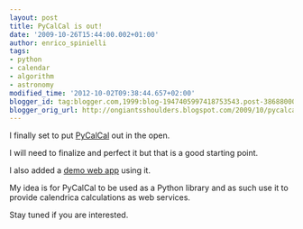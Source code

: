 ```yaml
---
layout: post
title: PyCalCal is out!
date: '2009-10-26T15:44:00.002+01:00'
author: enrico_spinielli
tags:
- python
- calendar
- algorithm
- astronomy
modified_time: '2012-10-02T09:38:44.657+02:00'
blogger_id: tag:blogger.com,1999:blog-1947405997418753543.post-3868800001246262745
blogger_orig_url: http://ongiantsshoulders.blogspot.com/2009/10/pycalcal-is-out.html
---
```


I finally set to put [PyCalCal](http://code.google.com/p/pycalcal/) out in the open.

I will need to finalize and perfect it but that is a good starting point.

I also added a [demo web app](http://code.google.com/p/pycalcal/) using it.


My idea is for PyCalCal to be used as a Python library and as such use it to provide calendrica calculations as web services.

Stay tuned if you are interested.